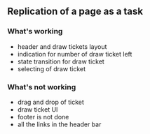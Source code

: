## Replication of a page as a task


### What's working

- header and draw tickets layout
- indication for number of draw ticket left
- state transition for draw ticket
- selecting of draw ticket

### What's not working

- drag and drop of ticket
- draw ticket UI
- footer is not done
- all the links in the header bar